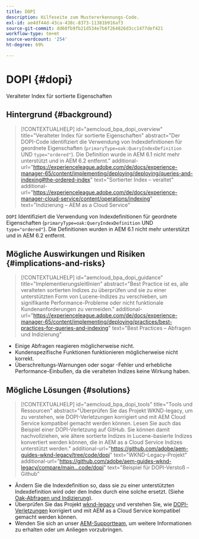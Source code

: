 ```yaml
---
title: DOPI
description: Hilfeseite zum Mustererkennungs-Code.
exl-id: ae4df44d-43ca-438c-8373-11381b916af3
source-git-commit: dd60fb9fb21d534e7b6f264826d3cc1477def421
workflow-type: tm+mt
source-wordcount: '254'
ht-degree: 69%

---
```


# DOPI {#dopi}

Veralteter Index für sortierte Eigenschaften

## Hintergrund {#background}

>[!CONTEXTUALHELP]
>id="aemcloud_bpa_dopi_overview"
>title="Veralteter Index für sortierte Eigenschaften"
>abstract="Der DOPI-Code identifiziert die Verwendung von Indexdefinitionen für geordnete Eigenschaften (`primaryType=oak:QueryIndexDefinition` UND `type="ordered"`). Die Definition wurde in AEM 6.1 nicht mehr unterstützt und in AEM 6.2 entfernt."
>additional-url="https://experienceleague.adobe.com/de/docs/experience-manager-65/content/implementing/deploying/deploying/queries-and-indexing#the-ordered-index" text="Sortierter Index – veraltet"
>additional-url="https://experienceleague.adobe.com/de/docs/experience-manager-cloud-service/content/operations/indexing" text="Indizierung – AEM as a Cloud Service"

`DOPI`  Identifiziert die Verwendung von Indexdefinitionen für geordnete Eigenschaften (`primaryType=oak:QueryIndexDefinition` UND `type="ordered"`). Die Definitionen wurden in AEM 6.1 nicht mehr unterstützt und in AEM 6.2 entfernt.

## Mögliche Auswirkungen und Risiken {#implications-and-risks}

>[!CONTEXTUALHELP]
>id="aemcloud_bpa_dopi_guidance"
>title="Implementierungsleitlinien"
>abstract="Best Practice ist es, alle veralteten sortierten Indizes zu überprüfen und sie zu einer unterstützten Form von Lucene-Indizes zu verschieben, um signifikante Performance-Probleme oder nicht funktionale Kundenanforderungen zu vermeiden."
>additional-url="https://experienceleague.adobe.com/de/docs/experience-manager-65/content/implementing/deploying/practices/best-practices-for-queries-and-indexing" text="Best Practices – Abfragen und Indizierung"

* Einige Abfragen reagieren möglicherweise nicht.
* Kundenspezifische Funktionen funktionieren möglicherweise nicht korrekt.
* Überschreitungs-Warnungen oder sogar -Fehler und erhebliche Performance-Einbußen, da die veralteten Indizes keine Wirkung haben.

## Mögliche Lösungen {#solutions}

>[!CONTEXTUALHELP]
>id="aemcloud_bpa_dopi_tools"
>title="Tools und Ressourcen"
>abstract="Überprüfen Sie das Projekt WKND-legacy, um zu verstehen, wie DOPI-Verletzungen korrigiert und mit AEM Cloud Service kompatibel gemacht werden können. Lesen Sie auch das Beispiel einer DOPI-Verletzung auf GitHub. Sie können damit nachvollziehen, wie ältere sortierte Indizes in Lucene-basierte Indizes konvertiert werden können, die in AEM as a Cloud Service Indizes unterstützt werden."
>additional-url="https://github.com/adobe/aem-guides-wknd-legacy/tree/code/dopi" text="WKND-Legacy-Projekt"
>additional-url="https://github.com/adobe/aem-guides-wknd-legacy/compare/main...code/dopi" text="Beispiel für DOPI-Verstoß – Github"

* Ändern Sie die Indexdefinition so, dass sie zu einer unterstützten Indexdefinition wird oder den Index durch eine solche ersetzt. (Siehe [Oak-Abfragen und Indizierung](https://experienceleague.adobe.com/de/docs/experience-manager-65/content/implementing/deploying/deploying/queries-and-indexing)).
* Überprüfen Sie das Projekt [wknd-legacy](https://github.com/adobe/aem-guides-wknd-legacy/tree/code/dopi) und verstehen Sie, wie [DOPI-Verletzungen](https://github.com/adobe/aem-guides-wknd-legacy/compare/main...code/dopi) korrigiert und mit AEM as a Cloud Service kompatibel gemacht werden können.
* Wenden Sie sich an unser [AEM-Supportteam](https://helpx.adobe.com/de/enterprise/using/support-for-experience-cloud.html), um weitere Informationen zu erhalten oder um Anliegen vorzubringen.
